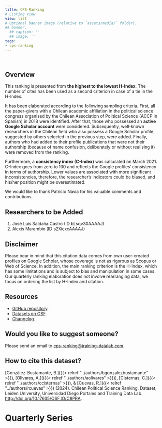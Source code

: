 ```yaml
---
title: CPS-Ranking
# Listing view
view: list
# Optional banner image (relative to `assets/media/` folder).
## banner:
  ## caption: ''
  ## image: ''
tags:
- cps-ranking
---
```


<br>

<h2>Overview</h2>

This ranking is presented from **the highest to the lowest H-Index**. The number of cites has been used as a second criterion in case of a tie in the H-Index.

It has been elaborated according to the following sampling criteria. First, all the paper-givers with a Chilean academic affiliation in the political science congress organised by the Chilean Association of Political Science (ACCP in Spanish) in 2018 were identified. After that, those who possessed an **active Google Scholar account** were considered. Subsequently, well-known researchers in the Chilean field who also possess a Google Scholar profile, suggested by others selected in the previous step, were added. Finally, authors who had added to their profile publications that were not their authorship (because of name confusion, deliberately or without realising it) were removed from the ranking.

Furthermore, a **consistency index (C-Index)** was calculated on March 2021. C-Index goes from zero to 100 and reflects the Google profiles’ consistency in terms of authorship. Lower values are associated with more significant inconsistencies, therefore, the researcher’s indicators could be biased, and his/her position might be overestimated.

We would like to thank Patricio Navia for his valuable comments and contributions.

<h2>Researchers to be Added</h2>

1. José Luis Saldaña Castro (ID bLsqv30AAAAJ)
2. Alexis Marambio (ID s2XicxcAAAAJ)

<h2>Disclaimer</h2>

Please bear in mind that this citation data comes from own user-created profiles on Google Scholar, whose coverage is not as rigorous as Scopus or Web of Science. In addition, the main ranking criterion is the H-Index, which has some limitations and is subject to bias and manipulation in some cases. Our quarterly ranking elaboration does not involve rearranging data, we focus on ordering the list by H-Index and citation.

<h2>Resources</h2>

* [GitHub repository](https://github.com/bgonzalezbustamante/CPS-Ranking).
* [Datasets on OSF](http://doi.org/10.17605/OSF.IO/C8PRA).
* [Changelog](https://github.com/bgonzalezbustamante/CPS-Ranking/blob/master/CHANGELOG.md).

<h2>Would you like to suggest someone?</h2>

Please send an email to cps-ranking@training-datalab.com.

<h2>How to cite this dataset?</h2>

[González-Bustamante, B.]({{< relref "../authors/bgonzalezbustamante" >}}), [Olivares, A.](({{< relref "../authors/aolivares" >}})), [Cisternas, C.]({{< relref "../authors/ccisternas" >}}), & [Cuevas, R.]({{< relref "../authors/rcuevas" >}}) (2024). Chilean Political Science Ranking. Dataset, Leiden University, Universidad Diego Portales and Training Data Lab. http://doi.org/10.17605/OSF.IO/C8PRA.

<h1>Quarterly Series</h1>

<br>
